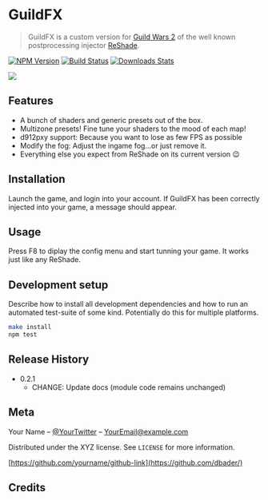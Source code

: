 # GuildFX
> GuildFX is a custom version for [Guild Wars 2](https://www.guildwars2.com/) of the well known postprocessing injector [ReShade](https://reshade.me).

[![NPM Version][npm-image]][npm-url]
[![Build Status][travis-image]][travis-url]
[![Downloads Stats][npm-downloads]][npm-url]

![](header.png)


## Features
* A bunch of shaders and generic presets out of the box.
* Multizone presets! Fine tune your shaders to the mood of each map!
* d912pxy support: Because you want to lose as few FPS as possible
* Modify the fog: Adjust the ingame fog...or just remove it.
* Everything else you expect from ReShade on its current version 😉

## Installation

Launch the game, and login into your account. If GuildFX has been correctly injected into your game, a message should appear.

## Usage
Press F8 to diplay the config menu and start tunning your game. It works just like any ReShade.

## Development setup

Describe how to install all development dependencies and how to run an automated test-suite of some kind. Potentially do this for multiple platforms.

```sh
make install
npm test
```

## Release History

* 0.2.1
    * CHANGE: Update docs (module code remains unchanged)
		
## Meta

Your Name – [@YourTwitter](https://twitter.com/dbader_org) – YourEmail@example.com

Distributed under the XYZ license. See ``LICENSE`` for more information.

[https://github.com/yourname/github-link](https://github.com/dbader/)

## Credits



<!-- Markdown link & img dfn's -->
[npm-image]: https://img.shields.io/npm/v/datadog-metrics.svg?style=flat-square
[npm-url]: https://npmjs.org/package/datadog-metrics
[npm-downloads]: https://img.shields.io/npm/dm/datadog-metrics.svg?style=flat-square
[travis-image]: https://img.shields.io/travis/dbader/node-datadog-metrics/master.svg?style=flat-square
[travis-url]: https://travis-ci.org/dbader/node-datadog-metrics
[wiki]: https://github.com/yourname/yourproject/wiki
